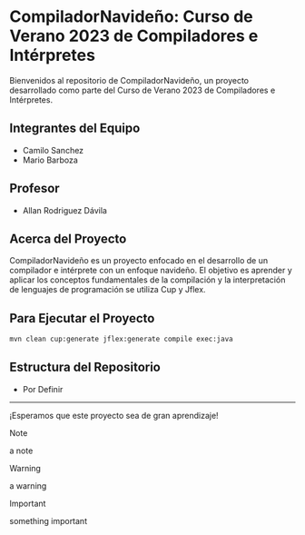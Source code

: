 # CompiladorNavideño: Curso de Verano 2023 de Compiladores e Intérpretes

Bienvenidos al repositorio de CompiladorNavideño, un proyecto desarrollado como parte del Curso de Verano 2023 de Compiladores e Intérpretes.

## Integrantes del Equipo

- Camilo Sanchez
- Mario Barboza

## Profesor

- Allan Rodriguez Dávila

## Acerca del Proyecto

CompiladorNavideño es un proyecto enfocado en el desarrollo de un compilador e intérprete con un enfoque navideño. El objetivo es aprender y aplicar los conceptos fundamentales de la compilación y la interpretación de lenguajes de programación se utiliza Cup y Jflex.

## Para Ejecutar el Proyecto

```bash
mvn clean cup:generate jflex:generate compile exec:java
```

## Estructura del Repositorio

- Por Definir

---

¡Esperamos que este proyecto sea de gran aprendizaje!
>[!NOTE]
> a note

>[!WARNING]
>  a warning

>[!IMPORTANT]
> something important
